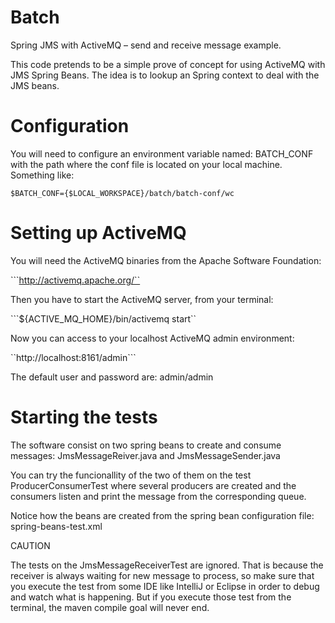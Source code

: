 # Batch
Spring JMS with ActiveMQ – send and receive message example.

This code pretends to be a simple prove of concept for using ActiveMQ with JMS Spring Beans. The idea is to lookup an Spring context to deal with the JMS beans.

# Configuration
You will need to configure an environment variable named: BATCH_CONF with the path where the conf file is located on your local machine. Something like:

```$BATCH_CONF={$LOCAL_WORKSPACE}/batch/batch-conf/wc```

# Setting up ActiveMQ
You will need the ActiveMQ binaries from the Apache Software Foundation:

```http://activemq.apache.org/``

Then you have to start the ActiveMQ server, from your terminal:

```${ACTIVE_MQ_HOME}/bin/activemq start``

Now you can access to your localhost ActiveMQ admin environment:

``http://localhost:8161/admin```

The default user and password are: admin/admin

# Starting the tests
The software consist on two spring beans to create and consume messages: JmsMessageReiver.java and JmsMessageSender.java

You can try the funcionallity of the two of them on the test ProducerConsumerTest where several producers are created and the consumers listen and print the message from the corresponding queue.

Notice how the beans are created from the spring bean configuration file: spring-beans-test.xml

CAUTION

The tests on the JmsMessageReceiverTest are ignored. That is because the receiver is always waiting for new message to process, so make sure that you execute the test from some IDE like IntelliJ or Eclipse in order to debug and watch what is happening. But if you execute those test from the terminal, the maven compile goal will never end.


